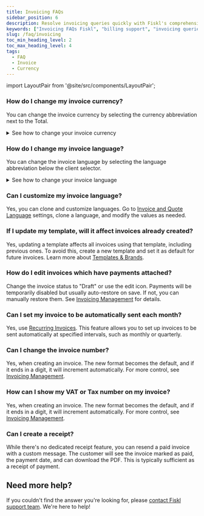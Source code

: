 ```yaml
---
title: Invoicing FAQs
sidebar_position: 6
description: Resolve invoicing queries quickly with Fiskl's comprehensive FAQs. Ensure smooth billing processes and improve cash flow management.
keywords: ["Invoicing FAQs Fiskl", "billing support", "invoicing queries", "small business invoicing"]
slug: /faq/invoicing
toc_min_heading_level: 2
toc_max_heading_level: 4
tags:
  - FAQ
  - Invoice
  - Currency
---
```


import LayoutPair from '@site/src/components/LayoutPair';

### How do I change my invoice currency?

You can change the invoice currency by selecting the currency abbreviation next to the Total.

<details>
<summary>See how to change your invoice currency</summary>
 <LayoutPair imageUrl="https://demo.fiskl.com/e/cm0b8rv8k0001l30cz0nurfac/tour/" useExpander={false}>

#### Within the invoice

1. Create or edit an invoice
2. Select your client
3. Choose the currency (Currency abbreviation next to the **Total**)
4. Select the currency you want

#### Client default
1. You can set a default currency on your [Client](../Core-Features/Clients-Vendors/clients) profile
2. Selecting a client with a different currency will automatically change your invoice currency
 </LayoutPair>
</details>

### How do I change my invoice language?

You can change the invoice language by selecting the language abbreviation below the client selector.

<details>
<summary>See how to change your invoice language</summary>
 <LayoutPair imageUrl="https://demo.fiskl.com/e/cm0baxqmm0021l10cu4ejme9i/tour" useExpander={false}>

#### Within the invoice
1. Create or edit an invoice
2. Select the language symbol near the client selector
3. Choose the desired language

#### Language default
1. You can set a default language in your [Invoice and Quote](../Settings-Configurations/invoice-and-quote-settings.md) settings
2. You can also customize your languages
 </LayoutPair>
</details>

### Can I customize my invoice language?

Yes, you can clone and customize languages. Go to [Invoice and Quote Language](../Settings-Configurations/invoice-and-quote-settings.md#custom-language-cloning) settings, clone a language, and modify the values as needed.

### If I update my template, will it affect invoices already created?

Yes, updating a template affects all invoices using that template, including previous ones. To avoid this, create a new template and set it as default for future invoices. Learn more about [Templates & Brands](../Settings-Configurations/templates-and-brands.md).

### How do I edit invoices which have payments attached?

Change the invoice status to "Draft" or use the edit icon. Payments will be temporarily disabled but usually auto-restore on save. If not, you can manually restore them. See [Invoicing Management](../Core-Features/Invoicing/invoice-management.md) for details.

### Can I set my invoice to be automatically sent each month?

Yes, use [Recurring Invoices](../Core-Features/Invoicing/Recurring%20Invoices/creating-recurring-invoices.md). This feature allows you to set up invoices to be sent automatically at specified intervals, such as monthly or quarterly.

### Can I change the invoice number?

Yes, when creating an invoice. The new format becomes the default, and if it ends in a digit, it will increment automatically. For more control, see [Invoicing Management](../Core-Features/Invoicing/invoice-management).

### How can I show my VAT or Tax number on my invoice?

Yes, when creating an invoice. The new format becomes the default, and if it ends in a digit, it will increment automatically. For more control, see [Invoicing Management](../Core-Features/Invoicing/invoice-management).

### Can I create a receipt?

While there's no dedicated receipt feature, you can resend a paid invoice with a custom message. The customer will see the invoice marked as paid, the payment date, and can download the PDF. This is typically sufficient as a receipt of payment.

## Need more help?

If you couldn't find the answer you're looking for, please [contact Fiskl support team](mailto:support@fiskl.com). We're here to help!
